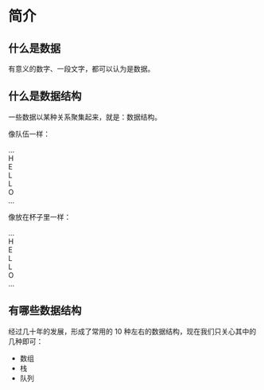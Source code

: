 # 简介

## 什么是数据

有意义的数字、一段文字，都可以认为是数据。

## 什么是数据结构

一些数据以某种关系聚集起来，就是：数据结构。

像队伍一样：

<div class="flex justify-start gap-1 mb-2">
  <div class="brick w-8 h-8">...</div>
  <div class="brick w-8 h-8">H</div>
  <div class="brick w-8 h-8">E</div>
  <div class="brick w-8 h-8">L</div>
  <div class="brick w-8 h-8">L</div>
  <div class="brick w-8 h-8">O</div>
  <div class="brick w-8 h-8">...</div>
</div>

像放在杯子里一样：

<div class="flex flex-col gap-1 mb-4 pb-1 bg-cyan-400/50 p-4 w-16 border-b-8 border-cyan-900">
  <div class="brick w-8 h-8">...</div>
  <div class="brick w-8 h-8">H</div>
  <div class="brick w-8 h-8">E</div>
  <div class="brick w-8 h-8">L</div>
  <div class="brick w-8 h-8">L</div>
  <div class="brick w-8 h-8">O</div>
  <div class="brick w-8 h-8">...</div>
</div>

## 有哪些数据结构

经过几十年的发展，形成了常用的 10 种左右的数据结构，现在我们只关心其中的几种即可：

- 数组
- 栈
- 队列
